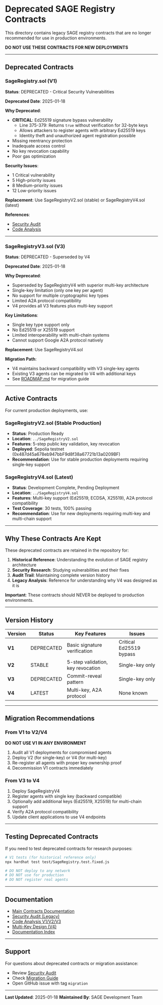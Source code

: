 # Deprecated SAGE Registry Contracts

This directory contains legacy SAGE registry contracts that are no longer recommended for use in production environments.

**DO NOT USE THESE CONTRACTS FOR NEW DEPLOYMENTS**

---

## Deprecated Contracts

### SageRegistry.sol (V1)

**Status**: DEPRECATED - Critical Security Vulnerabilities

**Deprecated Date**: 2025-01-18

**Why Deprecated**:
- **CRITICAL**: Ed25519 signature bypass vulnerability
  - Line 375-379: Returns `true` without verification for 32-byte keys
  - Allows attackers to register agents with arbitrary Ed25519 keys
  - Identity theft and unauthorized agent registration possible
- Missing reentrancy protection
- Inadequate access control
- No key revocation capability
- Poor gas optimization

**Security Issues**:
- 1 Critical vulnerability
- 5 High-priority issues
- 8 Medium-priority issues
- 12 Low-priority issues

**Replacement**: Use SageRegistryV2.sol (stable) or SageRegistryV4.sol (latest)

**References**:
- [Security Audit](../../../archived/SECURITY_AUDIT_LEGACY.md)
- [Code Analysis](../../../archived/CODE_ANALYSIS_V1_V2_V3.md)

---

### SageRegistryV3.sol (V3)

**Status**: DEPRECATED - Superseded by V4

**Deprecated Date**: 2025-01-18

**Why Deprecated**:
- Superseded by SageRegistryV4 with superior multi-key architecture
- Single-key limitation (only one key per agent)
- No support for multiple cryptographic key types
- Limited A2A protocol compatibility
- V4 provides all V3 features plus multi-key support

**Key Limitations**:
- Single key type support only
- No Ed25519 or X25519 support
- Limited interoperability with multi-chain systems
- Cannot support Google A2A protocol natively

**Replacement**: Use SageRegistryV4.sol

**Migration Path**:
- V4 maintains backward compatibility with V3 single-key agents
- Existing V3 agents can be migrated to V4 with additional keys
- See [ROADMAP.md](../../../ROADMAP.md) for migration guide

---

## Active Contracts

For current production deployments, use:

### SageRegistryV2.sol (Stable Production)
- **Status**: Production Ready
- **Location**: `../SageRegistryV2.sol`
- **Features**: 5-step public key validation, key revocation
- **Deployed**: Sepolia testnet (0x487d45a678eb947bbF9d8f38a67721b13a0209BF)
- **Recommendation**: Use for stable production deployments requiring single-key support

### SageRegistryV4.sol (Latest)
- **Status**: Development Complete, Pending Deployment
- **Location**: `../SageRegistryV4.sol`
- **Features**: Multi-key support (Ed25519, ECDSA, X25519), A2A protocol compatibility
- **Test Coverage**: 30 tests, 100% passing
- **Recommendation**: Use for new deployments requiring multi-key and multi-chain support

---

## Why These Contracts Are Kept

These deprecated contracts are retained in the repository for:

1. **Historical Reference**: Understanding the evolution of SAGE registry architecture
2. **Security Research**: Studying vulnerabilities and their fixes
3. **Audit Trail**: Maintaining complete version history
4. **Legacy Analysis**: Reference for understanding why V4 was designed as it is

**Important**: These contracts should NEVER be deployed to production environments.

---

## Version History

| Version | Status | Key Features | Issues |
|---------|--------|--------------|--------|
| **V1** | DEPRECATED | Basic signature verification | Critical Ed25519 bypass |
| **V2** | STABLE | 5-step validation, key revocation | Single-key only |
| **V3** | DEPRECATED | Commit-reveal pattern | Single-key only |
| **V4** | LATEST | Multi-key, A2A protocol | None known |

---

## Migration Recommendations

### From V1 to V2/V4

**DO NOT USE V1 IN ANY ENVIRONMENT**

1. Audit all V1 deployments for compromised agents
2. Deploy V2 (for single-key) or V4 (for multi-key)
3. Re-register all agents with proper key ownership proof
4. Decommission V1 contracts immediately

### From V3 to V4

1. Deploy SageRegistryV4
2. Register agents with single key (backward compatible)
3. Optionally add additional keys (Ed25519, X25519) for multi-chain support
4. Verify A2A protocol compatibility
5. Update client applications to use V4 endpoints

---

## Testing Deprecated Contracts

If you need to test deprecated contracts for research purposes:

```bash
# V1 tests (for historical reference only)
npx hardhat test test/SageRegistry.test.fixed.js

# DO NOT deploy to any network
# DO NOT use for production
# DO NOT register real agents
```

---

## Documentation

- [Main Contracts Documentation](../../../README.md)
- [Security Audit (Legacy)](../../../archived/SECURITY_AUDIT_LEGACY.md)
- [Code Analysis V1/V2/V3](../../../archived/CODE_ANALYSIS_V1_V2_V3.md)
- [Multi-Key Design (V4)](../../../MULTI_KEY_DESIGN.md)
- [Documentation Index](../../../CONTRACTS_INDEX.md)

---

## Support

For questions about deprecated contracts or migration assistance:
- Review [Security Audit](../../../archived/SECURITY_AUDIT_LEGACY.md)
- Check [Migration Guide](../../../README.md#migration-guide-v1--v2)
- Open GitHub issue with tag `migration`

---

**Last Updated**: 2025-01-18
**Maintained By**: SAGE Development Team
